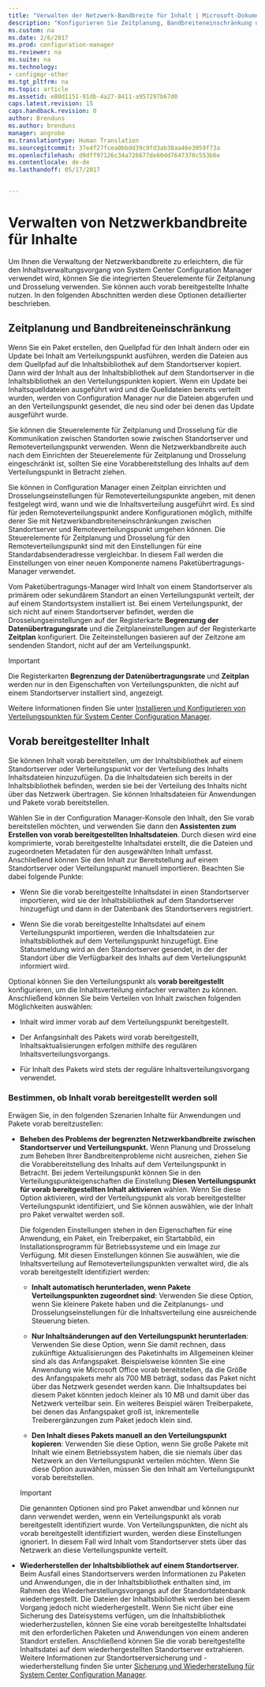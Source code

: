 ```yaml
---
title: "Verwalten der Netzwerk-Bandbreite für Inhalt | Microsoft-Dokumentation"
description: "Konfigurieren Sie Zeitplanung, Bandbreiteneinschränkung und vorab bereitgestellten Inhalt für System Center Configuration Manager."
ms.custom: na
ms.date: 2/6/2017
ms.prod: configuration-manager
ms.reviewer: na
ms.suite: na
ms.technology:
- configmgr-other
ms.tgt_pltfrm: na
ms.topic: article
ms.assetid: e80d1151-91db-4a27-8411-a957297b67d0
caps.latest.revision: 15
caps.handback.revision: 0
author: Brenduns
ms.author: brenduns
manager: angrobe
ms.translationtype: Human Translation
ms.sourcegitcommit: 37e4f27fcea0bbdd39c9fd3ab38aa46e3059f73a
ms.openlocfilehash: d9dff97126c34a726677de60dd7647370c553b6e
ms.contentlocale: de-de
ms.lasthandoff: 05/17/2017


---
```


# <a name="manage-network-bandwidth-for-content"></a>Verwalten von Netzwerkbandbreite für Inhalte
Um Ihnen die Verwaltung der Netzwerkbandbreite zu erleichtern, die für den Inhaltsverwaltungsvorgang von System Center Configuration Manager verwendet wird, können Sie die integrierten Steuerelemente für Zeitplanung und Drosselung verwenden. Sie können auch vorab bereitgestellte Inhalte nutzen. In den folgenden Abschnitten werden diese Optionen detaillierter beschrieben.

##  <a name="BKMK_PlanningForThrottling"></a>Zeitplanung und Bandbreiteneinschränkung  

 Wenn Sie ein Paket erstellen, den Quellpfad für den Inhalt ändern oder ein Update bei Inhalt am Verteilungspunkt ausführen, werden die Dateien aus dem Quellpfad auf die Inhaltsbibliothek auf dem Standortserver kopiert. Dann wird der Inhalt aus der Inhaltsbibliothek auf dem Standortserver in die Inhaltsbibliothek an den Verteilungspunkten kopiert. Wenn ein Update bei Inhaltsquelldateien ausgeführt wird und die Quelldateien bereits verteilt wurden, werden von Configuration Manager nur die Dateien abgerufen und an den Verteilungspunkt gesendet, die neu sind oder bei denen das Update ausgeführt wurde.

 Sie können die Steuerelemente für Zeitplanung und Drosselung für die Kommunikation zwischen Standorten sowie zwischen Standortserver und Remoteverteilungspunkt verwenden. Wenn die Netzwerkbandbreite auch nach dem Einrichten der Steuerelemente für Zeitplanung und Drosselung eingeschränkt ist, sollten Sie eine Vorabbereitstellung des Inhalts auf dem Verteilungspunkt in Betracht ziehen.  

 Sie können in Configuration Manager einen Zeitplan einrichten und Drosselungseinstellungen für Remoteverteilungspunkte angeben, mit denen festgelegt wird, wann und wie die Inhaltsverteilung ausgeführt wird. Es sind für jeden Remoteverteilungspunkt andere Konfigurationen möglich, mithilfe derer Sie mit Netzwerkbandbreiteneinschränkungen zwischen Standortserver und Remoteverteilungspunkt umgehen können. Die Steuerelemente für Zeitplanung und Drosselung für den Remoteverteilungspunkt sind mit den Einstellungen für eine Standardabsenderadresse vergleichbar. In diesem Fall werden die Einstellungen von einer neuen Komponente namens Paketübertragungs-Manager verwendet.

 Vom Paketübertragungs-Manager wird Inhalt von einem Standortserver als primärem oder sekundärem Standort an einen Verteilungspunkt verteilt, der auf einem Standortsystem installiert ist. Bei einem Verteilungspunkt, der sich nicht auf einem Standortserver befindet, werden die Drosselungseinstellungen auf der Registerkarte **Begrenzung der Datenübertragungsrate** und die Zeitplaneinstellungen auf der Registerkarte **Zeitplan** konfiguriert. Die Zeiteinstellungen basieren auf der Zeitzone am sendenden Standort, nicht auf der am Verteilungspunkt.  

> [!IMPORTANT]  
>  Die Registerkarten **Begrenzung der Datenübertragungsrate** und **Zeitplan** werden nur in den Eigenschaften von Verteilungspunkten, die nicht auf einem Standortserver installiert sind, angezeigt.  

Weitere Informationen finden Sie unter [Installieren und Konfigurieren von Verteilungspunkten für System Center Configuration Manager](/sccm/core/servers/deploy/configure/install-and-configure-distribution-points).  

##  <a name="BKMK_PrestagingContent"></a>Vorab bereitgestellter Inhalt  
 Sie können Inhalt vorab bereitstellen, um der Inhaltsbibliothek auf einem Standortserver oder Verteilungspunkt vor der Verteilung des Inhalts Inhaltsdateien hinzuzufügen. Da die Inhaltsdateien sich bereits in der Inhaltsbibliothek befinden, werden sie bei der Verteilung des Inhalts nicht über das Netzwerk übertragen. Sie können Inhaltsdateien für Anwendungen und Pakete vorab bereitstellen.  

Wählen Sie in der Configuration Manager-Konsole den Inhalt, den Sie vorab bereitstellen möchten, und verwenden Sie dann den **Assistenten zum Erstellen von vorab bereitgestellten Inhaltsdateien**. Durch diesen wird eine komprimierte, vorab bereitgestellte Inhaltsdatei erstellt, die die Dateien und zugeordneten Metadaten für den ausgewählten Inhalt umfasst. Anschließend können Sie den Inhalt zur Bereitstellung auf einem Standortserver oder Verteilungspunkt manuell importieren. Beachten Sie dabei folgende Punkte:  

-   Wenn Sie die vorab bereitgestellte Inhaltsdatei in einen Standortserver importieren, wird sie der Inhaltsbibliothek auf dem Standortserver hinzugefügt und dann in der Datenbank des Standortservers registriert.  

-   Wenn Sie die vorab bereitgestellte Inhaltsdatei auf einem Verteilungspunkt importieren, werden die Inhaltsdateien zur Inhaltsbibliothek auf dem Verteilungspunkt hinzugefügt. Eine Statusmeldung wird an den Standortserver gesendet, in der der Standort über die Verfügbarkeit des Inhalts auf dem Verteilungspunkt informiert wird.  

Optional können Sie den Verteilungspunkt als **vorab bereitgestellt** konfigurieren, um die Inhaltsverteilung einfacher verwalten zu können. Anschließend können Sie beim Verteilen von Inhalt zwischen folgenden Möglichkeiten auswählen:  

-   Inhalt wird immer vorab auf dem Verteilungspunkt bereitgestellt.  

-   Der Anfangsinhalt des Pakets wird vorab bereitgestellt, Inhaltsaktualisierungen erfolgen mithilfe des regulären Inhaltsverteilungsvorgangs.  

-   Für Inhalt des Pakets wird stets der reguläre Inhaltsverteilungsvorgang verwendet.  

###  <a name="BKMK_DetermineToPrestageContent"></a>Bestimmen, ob Inhalt vorab bereitgestellt werden soll  
 Erwägen Sie, in den folgenden Szenarien Inhalte für Anwendungen und Pakete vorab bereitzustellen:  

-   **Beheben des Problems der begrenzten Netzwerkbandbreite zwischen Standortserver und Verteilungspunkt.** Wenn Planung und Drosselung zum Beheben Ihrer Bandbreitenprobleme nicht ausreichen, ziehen Sie die Vorabbereitstellung des Inhalts auf dem Verteilungspunkt in Betracht. Bei jedem Verteilungspunkt können Sie in den Verteilungspunkteigenschaften die Einstellung **Diesen Verteilungspunkt für vorab bereitgestellten Inhalt aktivieren** wählen. Wenn Sie diese Option aktivieren, wird der Verteilungspunkt als vorab bereitgestellter Verteilungspunkt identifiziert, und Sie können auswählen, wie der Inhalt pro Paket verwaltet werden soll.  

    Die folgenden Einstellungen stehen in den Eigenschaften für eine Anwendung, ein Paket, ein Treiberpaket, ein Startabbild, ein Installationsprogramm für Betriebssysteme und ein Image zur Verfügung. Mit diesen Einstellungen können Sie auswählen, wie die Inhaltsverteilung auf Remoteverteilungspunkten verwaltet wird, die als vorab bereitgestellt identifiziert werden:  

    -   **Inhalt automatisch herunterladen, wenn Pakete Verteilungspunkten zugeordnet sind**: Verwenden Sie diese Option, wenn Sie kleinere Pakete haben und die Zeitplanungs- und Drosselungseinstellungen für die Inhaltsverteilung eine ausreichende Steuerung bieten.  

    -   **Nur Inhaltsänderungen auf den Verteilungspunkt herunterladen**: Verwenden Sie diese Option, wenn Sie damit rechnen, dass zukünftige Aktualisierungen des Paketinhalts im Allgemeinen kleiner sind als das Anfangspaket. Beispielsweise könnten Sie eine Anwendung wie Microsoft Office vorab bereitstellen, da die Größe des Anfangspakets mehr als 700 MB beträgt, sodass das Paket nicht über das Netzwerk gesendet werden kann. Die Inhaltsupdates bei diesem Paket könnten jedoch kleiner als 10 MB und damit über das Netzwerk verteilbar sein. Ein weiteres Beispiel wären Treiberpakete, bei denen das Anfangspaket groß ist, inkrementelle Treiberergänzungen zum Paket jedoch klein sind.  

    -   **Den Inhalt dieses Pakets manuell an den Verteilungspunkt kopieren**: Verwenden Sie diese Option, wenn Sie große Pakete mit Inhalt wie einem Betriebssystem haben, die sie niemals über das Netzwerk an den Verteilungspunkt verteilen möchten. Wenn Sie diese Option auswählen, müssen Sie den Inhalt am Verteilungspunkt vorab bereitstellen.  

    > [!IMPORTANT]  
    >  Die genannten Optionen sind pro Paket anwendbar und können nur dann verwendet werden, wenn ein Verteilungspunkt als vorab bereitgestellt identifiziert wurde. Von Verteilungspunkten, die nicht als vorab bereitgestellt identifiziert wurden, werden diese Einstellungen ignoriert. In diesem Fall wird Inhalt vom Standortserver stets über das Netzwerk an diese Verteilungspunkte verteilt.  

-   **Wiederherstellen der Inhaltsbibliothek auf einem Standortserver.** Beim Ausfall eines Standortservers werden Informationen zu Paketen und Anwendungen, die in der Inhaltsbibliothek enthalten sind, im Rahmen des Wiederherstellungsvorgangs auf der Standortdatenbank wiederhergestellt. Die Dateien der Inhaltsbibliothek werden bei diesem Vorgang jedoch nicht wiederhergestellt. Wenn Sie nicht über eine Sicherung des Dateisystems verfügen, um die Inhaltsbibliothek wiederherzustellen, können Sie eine vorab bereitgestellte Inhaltsdatei mit den erforderlichen Paketen und Anwendungen von einem anderen Standort erstellen. Anschließend können Sie die vorab bereitgestellte Inhaltsdatei auf dem wiederhergestellten Standortserver extrahieren. Weitere Informationen zur Standortserversicherung und -wiederherstellung finden Sie unter [Sicherung und Wiederherstellung für System Center Configuration Manager](/sccm/protect/understand/backup-and-recovery).  

